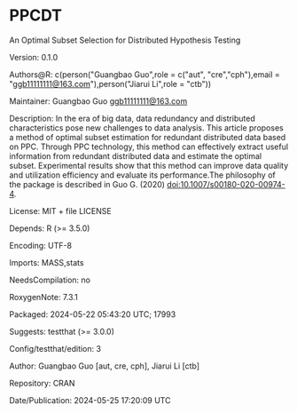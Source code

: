 # PPCDT
An Optimal Subset Selection for Distributed Hypothesis Testing

Version: 0.1.0

Authors@R: c(person("Guangbao Guo",role = c("aut", "cre","cph"),email = "ggb11111111@163.com"),person("Jiarui Li",role = "ctb"))

Maintainer: Guangbao Guo <ggb11111111@163.com>

Description: In the era of big data, data redundancy and distributed characteristics pose new challenges to data analysis. This article proposes a method of optimal subset estimation for redundant distributed data based on PPC. Through PPC technology, this method can effectively extract useful information from redundant distributed data and estimate the optimal subset. Experimental results show that this method can improve data quality and utilization efficiency and evaluate its performance.The philosophy of the package is described in Guo G. (2020) <doi:10.1007/s00180-020-00974-4>.

License: MIT + file LICENSE

Depends: R (>= 3.5.0)

Encoding: UTF-8

Imports: MASS,stats

NeedsCompilation: no

RoxygenNote: 7.3.1

Packaged: 2024-05-22 05:43:20 UTC; 17993

Suggests: testthat (>= 3.0.0)

Config/testthat/edition: 3

Author: Guangbao Guo [aut, cre, cph],
  Jiarui Li [ctb]
  
Repository: CRAN

Date/Publication: 2024-05-25 17:20:09 UTC
